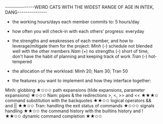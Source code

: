 ---------------WEIRD CATS WITH THE WIDEST RANGE OF AGE IN INTEK, DANG---------------


- the working hours/days each member commits to: 5 hours/day

- how often you will check-in with each others' progress: everyday

- the strengths and weaknesses of each member, and how to leverage/mitigate them for the project:
*Minh*
(-) schedule not blended well with the other members
*Nam*
(+) no strengths
(-) short of time, don't have the habit of planning and keeping track of work
*Tran*
(-) hot-tempered

- the allocation of the workload:
Minh 20; Nam 30; Tran 50

- the features you want to implement and how they interface together:

Minh: globbing ★✩✩✩
      path expansions (tilde expansions, parameter expansions) ★✩✩✩
Nam:  pipes & the redirections >, <, >> and << ★★★✩
      command substitution with the backquotes ★★✩✩
      logical operators && and || ★★✩✩
Tran: handling the exit status of commands ★✩✩✩
      signals handling ★★✩✩
      the command history with the builtins history and ! ★★✩✩
      dynamic command completion ★★✩✩
